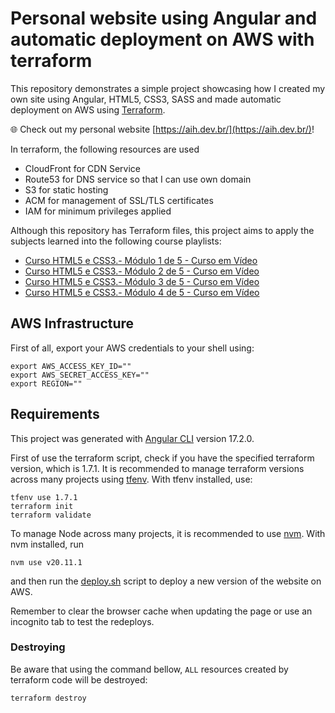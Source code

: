# Personal website using Angular and automatic deployment on AWS with terraform

This repository demonstrates a simple project showcasing how I created my own site using Angular, HTML5, CSS3, SASS and made
automatic deployment on AWS using [Terraform](https://www.terraform.io/).

🌐 Check out my personal website [https://aih.dev.br/](https://aih.dev.br/)!

In terraform, the following resources are used
- CloudFront for CDN Service
- Route53 for DNS service so that I can use own domain
- S3 for static hosting  
- ACM for management of SSL/TLS certificates
- IAM for minimum privileges applied

Although this repository has Terraform files, this project aims to apply the subjects learned  into the following course playlists:
- [Curso HTML5 e CSS3.- Módulo 1 de 5 - Curso em Vídeo](https://www.youtube.com/playlist?list=PLHz_AreHm4dkZ9-atkcmcBaMZdmLHft8n)
- [Curso HTML5 e CSS3.- Módulo 2 de 5 - Curso em Vídeo](https://www.youtube.com/playlist?list=PLHz_AreHm4dlUpEXkY1AyVLQGcpSgVF8s)
- [Curso HTML5 e CSS3.- Módulo 3 de 5 - Curso em Vídeo](https://www.youtube.com/playlist?list=PLGoULRt59zHtHG1tQUjucsOmeqiwo2FWr)
- [Curso HTML5 e CSS3.- Módulo 4 de 5 - Curso em Vídeo](https://www.youtube.com/playlist?list=PLHz_AreHm4dkcVCk2Bn_fdVQ81Fkrh6WT)

## AWS Infrastructure

First of all, export your AWS credentials to your shell using:
```shell
export AWS_ACCESS_KEY_ID=""
export AWS_SECRET_ACCESS_KEY=""
export REGION=""
```

## Requirements

This project was generated with [Angular CLI](https://github.com/angular/angular-cli) version 17.2.0.

First of use the terraform script, check if you have the specified terraform version, which is 1.7.1.
It is recommended to manage terraform versions across many projects using [tfenv](https://github.com/tfutils/tfenv).
With tfenv installed, use:

```shell
tfenv use 1.7.1
terraform init
terraform validate
```

To manage Node across many projects, it is recommended to use [nvm](https://github.com/nvm-sh/nvm).
With nvm installed, run

```shell
nvm use v20.11.1
```

and then run the [deploy.sh](deploy.sh) script to deploy a new version of the website on AWS.

Remember to clear the browser cache when updating the page or use an incognito tab to test the redeploys.


### Destroying
Be aware that using the command bellow, `ALL` resources created by terraform code will be destroyed:
```shell
terraform destroy
```
